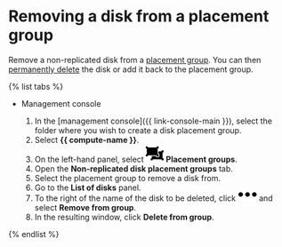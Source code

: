 # Removing a disk from a placement group

Remove a non-replicated disk from a [placement group](../../concepts/disk-placement-group.md). You can then [permanently delete](../disk-control/delete.md) the disk or add it back to the placement group.

{% list tabs %}

* Management console

   1. In the [management console]({{ link-console-main }}), select the folder where you wish to create a disk placement group.
   1. Select **{{ compute-name }}**.
   1. On the left-hand panel, select ![image](../../../_assets/compute/group-placement-pic.svg) **Placement groups**.
   1. Open the **Non-replicated disk placement groups** tab.
   1. Select the placement group to remove a disk from.
   1. Go to the **List of disks** panel.
   1. To the right of the name of the disk to be deleted, click ![horizontal-ellipsis](../../../_assets/horizontal-ellipsis.svg) and select **Remove from group**.
   1. In the resulting window, click **Delete from group**.

{% endlist %}
